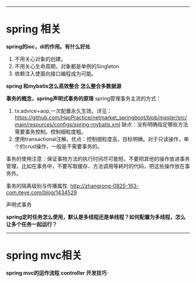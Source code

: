 ****************
spring 相关
================
**spring的ioc，di的作用。有什么好处**
1. 不用关心对象的创建。
2. 不用关心生命周期，对象都是单例的Singleton
3. 依赖注入使面向接口编程成为可能。

**spring 和mybatis怎么高效整合**
**怎么整合多数据源**

**事务的概念，spring声明式事务的原理**
spring管理事务主流的方式：
1. tx:advice+aop,一次配置永久生效。详见：https://github.com/HaoPractice/netmarket_springboot/blob/master/src/main/resources/configs/spring-mybatis.xml 缺点：没有明确指定哪些方法需要事务控制。控制细粒度粗。
2. 使用transactional注解。优点：控制细粒度高，目标明确。对于只读操作，单个的crud操作，一般是不需要事务的。

事务的使用注意：保证事物方法的执行时间尽可能短。不要把其他的操作放进事务管理，比如在事务中，不要写取缓存、方法调用等耗时的代码，把这些操作放在事务外。

事务的隔离级别与传播属性:
http://zhangrong-0825-163-com.iteye.com/blog/1434529

声明式事务

**spring定时任务怎么使用，默认是多线程还是单线程？如何配置为多线程，怎么让多个任务一起运行？**


***************************
spring mvc相关
================
**spring mvc的运作流程**
**controller 开发技巧**··